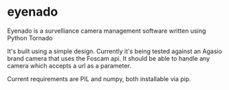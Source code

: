 eyenado
=======

Eyenado is a survelliance camera management software written using Python Tornado

It's built using a simple design. Currently it's being tested against
an Agasio brand camera that uses the Foscam api. It should be able
to handle any camera which accepts a url as a parameter.

Current requirements are PIL and numpy, both installable via pip.
